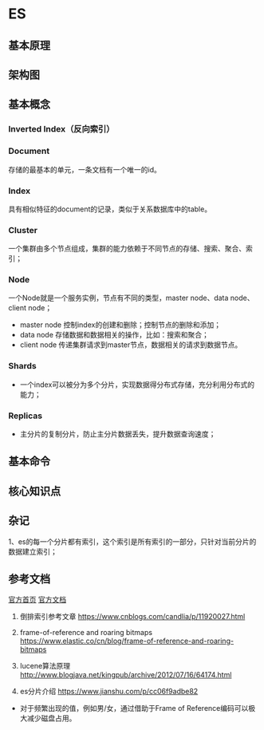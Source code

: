 # ES

## 基本原理

## 架构图

## 基本概念

### Inverted Index（反向索引）

### Document
存储的最基本的单元，一条文档有一个唯一的id。

### Index
具有相似特征的document的记录，类似于关系数据库中的table。

### Cluster
一个集群由多个节点组成，集群的能力依赖于不同节点的存储、搜索、聚合、索引；

### Node
一个Node就是一个服务实例，节点有不同的类型，master node、data node、client node；
- master node
  控制index的创建和删除；控制节点的删除和添加；
- data node
  存储数据和数据相关的操作，比如：搜索和聚合；
- client node
  传递集群请求到master节点，数据相关的请求到数据节点。

### Shards
- 一个index可以被分为多个分片，实现数据得分布式存储，充分利用分布式的能力；

### Replicas
- 主分片的复制分片，防止主分片数据丢失，提升数据查询速度；

## 基本命令

## 核心知识点

## 杂记
1、es的每一个分片都有索引，这个索引是所有索引的一部分，只针对当前分片的数据建立索引；


## 参考文档
[官方首页](https://www.elastic.co/cn/)
[官方文档](https://www.elastic.co/guide/index.html)


1. 倒排索引参考文章
https://www.cnblogs.com/candlia/p/11920027.html

2. frame-of-reference and roaring bitmaps
https://www.elastic.co/cn/blog/frame-of-reference-and-roaring-bitmaps

3. lucene算法原理
http://www.blogjava.net/kingpub/archive/2012/07/16/64174.html

4. es分片介绍
https://www.jianshu.com/p/cc06f9adbe82

- 对于频繁出现的值，例如男/女，通过借助于Frame of Reference编码可以极大减少磁盘占用。
